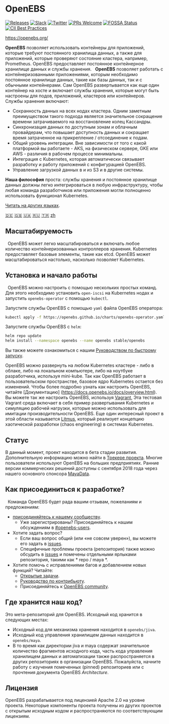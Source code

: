# OpenEBS

[![Releases](https://img.shields.io/github/release/openebs/openebs/all.svg?style=flat-square)](https://github.com/openebs/openebs/releases)
[![Slack](https://img.shields.io/badge/chat!!!-slack-ff1493.svg?style=flat-square)]( https://openebs-community.slack.com)
[![Twitter](https://img.shields.io/twitter/follow/openebs.svg?style=social&label=Follow)](https://twitter.com/intent/follow?screen_name=openebs)
[![PRs Welcome](https://img.shields.io/badge/PRs-welcome-brightgreen.svg?style=flat-square)](https://github.com/openebs/openebs/blob/master/CONTRIBUTING.md)
[![FOSSA Status](https://app.fossa.com/api/projects/git%2Bgithub.com%2Fopenebs%2Fopenebs.svg?type=shield)](https://app.fossa.com/projects/git%2Bgithub.com%2Fopenebs%2Fopenebs?ref=badge_shield)
[![CII Best Practices](https://bestpractices.coreinfrastructure.org/projects/1754/badge)](https://bestpractices.coreinfrastructure.org/projects/1754)

https://openebs.org/

**OpenEBS** позволяет использовать контейнеры для приложений, которые требуют постоянного хранилища данных, а также для приложений, которые проверяют состояние кластера, например, Prometheus. OpenEBS предоставляет постоянное контейнерное хранилище данных и службы хранения.
 
**OpenEBS** позволяет работать с контейнеризованными приложениями, которым необходимо постоянное хранилище данных, такие как базы данных, так и с обычными контейнерами. Сам OpenEBS развертывается как еще один контейнер на хосте и включает службы хранения, которые могут быть настроены для подов, приложений, кластеров или контейнеров. Службы хранения включают:

- Сохранность данных на всех нодах кластера. Одним заметным преимуществом такого подхода является значительное сокращение времени затрачиваемого на восстановление колец Кассандры.
- Синхронизация данных по доступным зонам и облачным провайдерам, что повышает доступность данных и сокращает время затраченное на прикрепление / отсоединение к подам.
- Общий уровень интеграции. Вне зависимости от того с какой платформой вы работаете - AKS, на физическом сервере, GKE или AWS - различия в рабочем процессе минимальны.
- Интеграция с Kubernetes, которая автоматически связывает разработку и работу приложений с конфигурацией OpenEBS.
- Управление загрузкой данных в и из S3 и в другие системы.

**Наша философия** проста: службы хранения и постоянное хранилище данных должны легко интегрироваться в любую инфраструктуру, чтобы любая команда разработчиков или приложения могли полноценно использовать функционал Kubernetes.

[Читать на других языках](/translations/TRANSLATIONS.md).

[🇩🇪](README.de.md)
[:uk:](/README.md)
[🇺🇦](README.ua.md)
[🇷🇺](README.ru.md)
[🇹🇷](README.tr.md)
[zh](README.zh.md)

## Масштабируемость
 
OpenEBS может легко масштабироваться и включать любое количество контейнеризованных контроллеров хранения. Kubernetes предоставляет базовые элементы, такие как etcd. OpenEBS может масштабироваться настолько, насколько позволяет Kubernetes.

## Установка и начало работы
 
OpenEBS можно настроить с помощью нескольких простых команд. Для этого необходимо установить `open-iscsi` на Kubernetes нодах и запустить `openebs-operator` с помощью `kubectl`.

Запустите службы OpenEBS с помощью `yaml` файла OpenEBS оператора:

```bash
kubectl apply -f https://openebs.github.io/charts/openebs-operator.yaml
```

Запустите службы OpenEBS с `helm`:

   ```bash
   helm repo update
   helm install --namespace openebs --name openebs stable/openebs
   ```

   Вы также можете ознакомиться с нашим [Руководством по быстрому запуску](https://docs.openebs.io/docs/overview.html).

OpenEBS можно развернуть на любом Kubernetes кластере  - либо в облаке, либо на локальном компьютере, либо на ноутбуке разработчика, используя mini-kube. Так как OpenEBS работает в пользовательском пространстве, базовое ядро Kubernetes остается без изменений. Чтобы более подробно узнать как настроить OpenEBS, читайте [Документацию] (https://docs.openebs.io/docs/overview.html). Вы можете так же настроить OpenEBS, используя [Vagrant](https://github.com/openebs/openebs/tree/master/k8s/vagrant), Эта тестовая Vagrant среда включает в себя пример развертывания Kubernetes и симуляцию рабочей нагрузки, которые можно использовать для имитации производительности OpenEBS. Еще один интересный проект в этой области называется [Litmus](https://www.openebs.io/litmus), который реализует концепцию хаотической разработки (chaos engineering) в системах Kubernetes.

## Статус

В данный момент, проект находится в бета стадии развития. Дополнительную информацию можно найти в [Трекере проекта](https://github.com/openebs/openebs/wiki/Project-Tracker). Многие пользователи используют OpenEBS на больших предприятиях. Ранние версии коммерческих решений доступны с сентября 2018 года через нашего основного спонсора [MayaData](https://www.mayadata.io).
 
## Как присоединиться к разработке?
 
Команда OpenEBS будет рада вашим отзывам, пожеланиям и предложениям:
 
- [присоединяйтесь к нашему сообществу](https://openebs.org/community).
  - Уже зарегистрированы? Присоединяйтесь к нашим обсуждениям в [#openebs-users](https://openebs-community.slack.com/messages/openebs-users/).
- Хотите задать вопрос?
  - Если ваш вопрос общий (или «не совсем уверен»), вы можете его задать в [issues](https://github.com/openebs/openebs/issues).
  - Специфичные проблемы проекта (репозитория) также можно обсудить в [issues](https://github.com/openebs/openebs/issues) и помечены отдельными ярлыками репозитория, такими как * repo / maya \*.
- Хотите помочь с исправлениями багов и добавлением новых функций? Читайте:
  - [Открытые задачи](https://github.com/openebs/openebs/labels).
  - [Руководство по контрибьюту](https://github.com/openebs/openebs/blob/master/CONTRIBUTING.ru.md).
  - Присоединяйтесь к [OpenEBS community](https://github.com/openebs/openebs/blob/master/community/README.md).

## Где хранится наш код?

Это мета-репозиторий для OpenEBS. Исходный код хранится в следующих местах:

* Исходный код для механизма хранения находится в `openebs/jiva`.
* Исходный код управления хранилищем данных находится в `openebs/maya`.
* В то время как директории jiva и maya содержат значительное количество фрагментов исходного кода, часть кода управления хранилищем данных и автоматизации также распространяется в других репозиториях в организации OpenEBS.
Пожалуйста, начните работу с изучения помеченных (pinned) репозиториев или с прочтения документа OpenEBS _Architecture_.

## Лицензия

OpenEBS разрабатывается под лицензией Apache 2.0 на уровне проекта. Некоторые компоненты проекта получены из других проектов с открытым исходным кодом и распространяются по соответствующим лицензиям.
